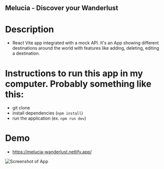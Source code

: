 ## Melucia - Discover your Wanderlust

# Description 
  - React Vite app integrated with a mock API. It's an App showing different destinations around the world with features like adding, deleting, editing a destination.

# Instructions to run this app in my computer. Probably something like this:
  - git clone
  - install dependencies (`npm install`)
  - run the application (ex. `npm run dev`)

# Demo
  - https://melucia-wanderlust.netlify.app/

  ![Screenshot of App](/assets/images/san-juan-mountains.jpg "Screenshot")



<br />